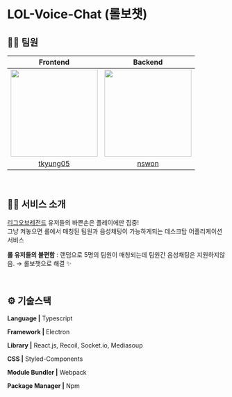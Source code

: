 # LOL-Voice-Chat (롤보챗)

## 🙇‍♂️ 팀원
|                                         Frontend                                         |                                           Backend                                           |
| :--------------------------------------------------------------------------------------: | :----------------------------------------------------------------------------------------: 
| <img src="https://avatars.githubusercontent.com/u/?v=4" width=200px /> | <img src="https://avatars.githubusercontent.com/u/?v=4" width=200px /> | 
|                            [tkyung05](https://github.com/tkyung05)                             |                    [nswon](https://github.com/nswon)                |

<br/>

## 💁‍♂️ 서비스 소개
[리그오브레전드](https://www.leagueoflegends.com/ko-kr/) 유저들의 바쁜손은 플레이에만 집중!  
그냥 켜놓으면 롤에서 매칭된 팀원과 음성채팅이 가능하게되는 데스크탑 어플리케이션 서비스

**롤 유저들의 불편함** : 랜덤으로 5명의 팀원이 매칭되는데 팀원간 음성채팅은 지원하지않음.  → 롤보챗으로 해결 ✨

<br/>

## ⚙️ 기술스택
**Language |** Typescript

**Framework |** Electron

**Library |** React.js, Recoil, Socket.io, Mediasoup

**CSS |** Styled-Components 

**Module Bundler |** Webpack

**Package Manager |** Npm
